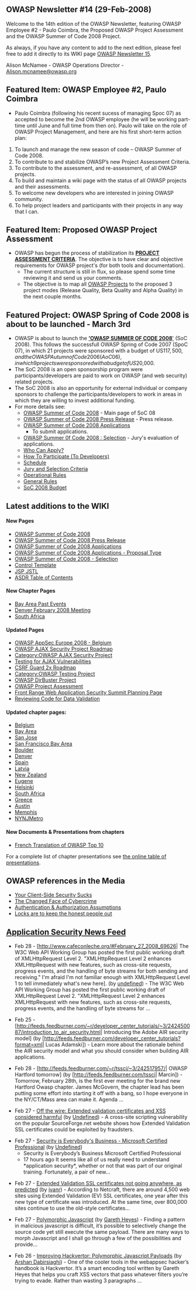 ## OWASP Newsletter \#14 (29-Feb-2008)

Welcome to the 14th edition of the OWASP Newsletter, featuring OWASP
Employee \#2 - Paulo Coimbra, the Proposed OWASP Project Assessment and
the OWASP Summer of Code 2008 Project.

As always, if you have any content to add to the next edition, please
feel free to add it directly to its WIKI page [OWASP Newsletter
15](OWASP_Newsletter_15 "wikilink").

Alison McNamee - OWASP Operations Director - Alison.mcnamee@owasp.org

## Featured Item: OWASP Employee \#2, Paulo Coimbra

  - Paulo Coimbra (following his recent sucess of managing Spoc 07) as
    accepted to become the 2nd OWASP employee (he will be working
    part-time until June and full time from then on). Paulo will take on
    the role of OWASP Project Management, and here are his first
    short-term action plan:

<!-- end list -->

1.  To launch and manage the new season of code – OWASP Summer of Code
    2008.
2.  To contribute to and stabilize OWASP’s new Project Assessment
    Criteria.
3.  To contribute to the assessment, and re-assessment, of all OWASP
    projects.
4.  To build and maintain a wiki page with the status of all OWASP
    projects and their assessments.
5.  To welcome new developers who are interested in joining OWASP
    community.
6.  To help project leaders and participants with their projects in any
    way that I can.

## Featured Item: Proposed OWASP Project Assessment

  - OWASP has begun the process of stabilization its [**PROJECT
    ASSESSMENT
    CRITERIA**](:Category:OWASP_Project_Assessment "wikilink"). The
    objective is to have clear and objective requirements for OWASP
    project's (for both tools and documentation).
      - The current structure is still in flux, so please spend some
        time reviewing it and send us your comments.
      - The objective is to map all [OWASP
        Projects](:Category:OWASP_Project "wikilink") to the proposed 3
        project modes (Release Quality, Beta Quality and Alpha Quality)
        in the next couple months.

## Featured Project: OWASP Spring of Code 2008 is about to be launched - March 3rd

  - OWASP is about to launch the [**'OWASP SUMMER OF CODE
    2008**'](OWASP_Summer_of_Code_2008 "wikilink") (SoC 2008). This
    follows the successfull OWASP Spring of Code 2007 (SpoC 07), in
    which 21 projects were sponsored with a budget of US$117,500, and
    the OWASP Autumn of Code 2006 (AoC 06), in which 9 projects were
    sponsored with a budget of US$20,000.
  - The SoC 2008 is an open sponsorship program were
    participants/developers are paid to work on OWASP (and web security)
    related projects.
  - The SoC 2008 is also an opportunity for external individual or
    company sponsors to challenge the participants/developers to work in
    areas in which they are willing to invest additional funding.
  - For more details see:
      - [OWASP Summer of Code
        2008](OWASP_Summer_of_Code_2008 "wikilink") - Main page of SoC
        08
      - [OWASP Summer of Code 2008 Press
        Release](OWASP_Summer_of_Code_2008_Press_Release "wikilink") -
        Press release.
      - [OWASP Summer of Code 2008
        Applications](OWASP_Summer_of_Code_2008_Applications "wikilink")
        - To submit applications.
      - [OWASP Summer 0f Code 2008 :
        Selection](OWASP_Summer_0f_Code_2008_:_Selection "wikilink") -
        Jury's evaluation of applications.
      - [Who Can
        Apply?](OWASP_Summer_of_Code_2008#Who_Can_Apply? "wikilink")
      - [How To Participate (To
        Developers)](OWASP_Summer_of_Code_2008#How_To_Participate_\(To_Developers\) "wikilink")
      - [Schedule](OWASP_Summer_of_Code_2008#Schedule "wikilink")
      - [Jury and Selection
        Criteria](OWASP_Summer_of_Code_2008#Jury_and_Selection_Criteria "wikilink")
      - [Operational
        Rules](OWASP_Summer_of_Code_2008#Operational_Rules "wikilink")
      - [General
        Rules](OWASP_Summer_of_Code_2008#General_Rules "wikilink")
      - [SoC 2008
        Budget](OWASP_Summer_of_Code_2008#SoC_2008_Budget "wikilink")

## Latest additions to the WIKI

#### New Pages

  - [OWASP Summer of
    Code 2008](https://www.owasp.org/index.php?title=OWASP_Summer_of_Code_2008&rcid=25795)
  - [OWASP Summer of Code 2008 Press
    Release](https://www.owasp.org/index.php?title=OWASP_Summer_of_Code_2008_Press_Release&rcid=25817)
  - [OWASP Summer of Code 2008
    Applications](https://www.owasp.org/index.php?title=OWASP_Summer_of_Code_2008_Applications&rcid=25813)
  - [OWASP Summer of Code 2008 Applications - Proposal
    Type](https://www.owasp.org/index.php?title=OWASP_Summer_of_Code_2008_Applications_-_Proposal_Type&rcid=25815)
  - [OWASP Summer of Code 2008 -
    Selection](https://www.owasp.org/index.php?title=OWASP_Summer_0f_Code_2008_:_Selection&rcid=25823)
  - [Control Template](http://www.owasp.org/index.php/Control_template)
  - [JSP JSTL](http://www.owasp.org/index.php/JSP_JSTL)
  - [ASDR Table of
    Contents](http://www.owasp.org/index.php/ASDR_Table_of_Contents)

#### New Chapter Pages

  - [Bay Area Past
    Events](https://www.owasp.org/index.php?title=Bay_Area_Past_Events&rcid=25951)
  - [Denver February 2008
    Meeting](https://www.owasp.org/index.php?title=Denver_February_2008_meeting&rcid=25896)
  - [South Africa](http://www.owasp.org/index.php/South_Africa)

#### Updated Pages

  - [OWASP AppSec Europe 2008 -
    Belgium](https://www.owasp.org/index.php/OWASP_AppSec_Europe_2008_-_Belgium)
  - [OWASP AJAX Security Project
    Roadmap](https://www.owasp.org/index.php/OWASP_AJAX_Security_Project_Roadmap)
  - [Category:OWASP AJAX Security
    Project](https://www.owasp.org/index.php/Category:OWASP_AJAX_Security_Project)
  - [Testing for AJAX
    Vulnerabilities](https://www.owasp.org/index.php/Testing_for_AJAX_Vulnerabilities)
  - [CSRF Guard 2x
    Roadmap](https://www.owasp.org/index.php/CSRF_Guard_2x_Roadmap)
  - [Category:OWASP Testing
    Project](https://www.owasp.org/index.php/Category_talk:OWASP_Testing_Project)
  - [OWASP DirBuster
    Project](https://www.owasp.org/index.php/Category:OWASP_DirBuster_Project)
  - [OWASP Project
    Assessment](https://www.owasp.org/index.php/Category:OWASP_Project_Assessment)
  - [Front Range Web Application Security Summit Planning
    Page](https://www.owasp.org/index.php/Front_Range_Web_Application_Security_Summit_Planning_Page)
  - [Reviewing Code for Data
    Validation](https://www.owasp.org/index.php/Reviewing_Code_for_Data_Validation)

#### Updated chapter pages:

  - [Belgium](Belgium "wikilink")
  - [Bay Area](Bay_Area "wikilink")
  - [San Jose](San_Jose "wikilink")
  - [San Francisco Bay Area](San_Francisco_Bay_Area "wikilink")
  - [Boulder](Boulder "wikilink")
  - [Denver](Denver "wikilink")
  - [Spain](Spain "wikilink")
  - [Latvia](Latvia "wikilink")
  - [New Zealand](New_Zealand "wikilink")
  - [Eugene](Eugene "wikilink")
  - [Helsinki](Helsinki "wikilink")
  - [South Africa](South_Africa "wikilink")
  - [Greece](Greece "wikilink")
  - [Austin](Austin "wikilink")
  - [Memphis](Memphis "wikilink")
  - [NYNJMetro](NYNJMetro "wikilink")

#### New Documents & Presentations from chapters

  - [French Translation of OWASP
    Top 10](https://www.owasp.org/images/c/ce/OWASP_Top_10_2007_-_French.pdf)

For a complete list of chapter presentations see [the online table of
presentations](OWASP_Education_Presentation "wikilink").

## OWASP references in the Media

  - [Your Client-Side Security
    Sucks](http://grutztopia.jingojango.net/2008/02/your-client-side-security-sucks.html)
  - [The Changed Face of
    Cybercrime](http://www.contractoruk.com/003675.html)
  - [Authentication & Authorization
    Assumptions](http://denimgroup.typepad.com/denim_group/2008/02/authentication.html)
  - [Locks are to keep the honest people
    out](http://cincinnatirecruiter.wordpress.com/2008/02/09/locks-are-to-keep-the-honest-people-out/)

## **[Application Security News Feed](https://www.owasp.org/index.php/Template:Application_Security_News)**

  - Feb 28 - \[<http://www.cafeconleche.org/#February_27_2008_69626>|
    The W3C Web API Working Group has posted the first public working
    draft of XMLHttpRequest Level 2. "XMLHttpRequest Level 2 enhances
    XMLHttpRequest with new features, such as cross-site requests,
    progress events, and the handling of byte streams for both sending
    and receiving." I'm afraid I'm not familiar enough with
    XMLHttpRequest Level 1 to tell immediately what's new here\]. (by
    [undefined](http://www.cafeconleche.org/today.rss)) - The W3C Web
    API Working Group has posted the first public working draft of
    XMLHttpRequest Level 2. "XMLHttpRequest Level 2 enhances
    XMLHttpRequest with new features, such as cross-site requests,
    progress events, and the handling of byte streams for ...

<!-- end list -->

  - Feb 25 -
    \[<http://feeds.feedburner.com/~r/developer_center_tutorials/~3/242450087/introduction_to_air_security.html>|
    Introducing the Adobe AIR security model\] (by
    \[<http://feeds.feedburner.com/developer_center_tutorials?format=xml>|
    Lucas Adamski\]) - Learn more about the rationale behind the AIR
    security model and what you should consider when building AIR
    applications.

<!-- end list -->

  - Feb 28 - \[<http://feeds.feedburner.com/~r/tssci/~3/242517957/>|
    OWASP Hartford tomorrow\] (by \[<http://feeds.feedburner.com/tssci>|
    Marcin\]) - Tomorrow, February 28th, is the first ever meeting for
    the brand new Hartford Owasp chapter. James McGovern, the chapter
    lead has been putting some effort into starting it off with a bang,
    so I hope everyone in the NY/CT/Mass area can make it. Agenda ...

<!-- end list -->

  - Feb 27 - [Off the wire: Extended validation certificates and XSS
    considered harmful](http://www.net-security.org/news.php?id=15778)
    (by [Undefined](http://feeds.feedburner.com/HelpNetSecurity)) - A
    cross-site scripting vulnerability on the popular SourceForge.net
    website shows how Extended Validation SSL certificates could be
    exploited by fraudsters.

<!-- end list -->

  - Feb 27 - [Security is Everybody's Business - Microsoft Certified
    Professional](http://mcpmag.com/columns/article.asp?EditorialsID=950)
    (by
    [Undefined](http://news.google.com/news?svnum=10&as_scoring=r&ie=UTF-8&oe=utf8&hl=en&q=%22application+security%22+OR+%22software+security%22&output=rss))
    - Security is Everybody’s Business Microsoft Certified Professional
    - 17 hours ago It seems like all of us really need to understand
    \*application security\*, whether or not that was part of our
    original training. Fortunately, a pair of new...

<!-- end list -->

  - Feb 27 - [Extended Validation SSL certificates not going anywhere,
    as
    predicted](http://blog.ivanristic.com/2008/02/extended-valida.html)
    (by [ivanr](http://blog.ivanristic.com/atom.xml)) - According to
    Netcraft, there are around 4,500 web sites using Extended Validation
    (EV) SSL certificates, one year after this new type of certificate
    was introduced. At the same time, over 800,000 sites continue to use
    the old-style certificates...

<!-- end list -->

  - Feb 27 - [Polymorphic
    Javascript](http://www.thespanner.co.uk/2008/02/27/polymorphic-javascript/)
    (by [Gareth Heyes](http://www.thespanner.co.uk/feed/)) - Finding a
    pattern in malicious javascript is difficult, it’s possible to
    selectively change the source code yet still execute the same
    payload. There are many ways to morph Javascript and I shall go
    through a few of the possibilities and provide...

<!-- end list -->

  - Feb 26 - [Improving Hackvertor: Polymorphic Javascript
    Payloads](http://i8jesus.com/?p=15) (by [Arshan
    Dabirsiaghi](http://i8jesus.com/?feed=atom)) - One of the cooler
    tools in the webappsec hacker’s handbook is Hackvertor. It’s a smart
    encoding tool written by Gareth Heyes that helps you craft XSS
    vectors that pass whatever filters you’re trying to evade. Rather
    than wasting 3 paragraphs ...